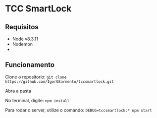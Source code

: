 # TCC SmartLock

## Requisitos

 - Node v8.3.11
 - Nodemon
 - 

## Funcionamento

Clone o repositorio: `git clone https://github.com/IgorGSarmento/tccsmartlock.git`

Abra a pasta

No terminal, digite: `npm install`

Para rodar o server, utilize o comando: `DEBUG=tccsmartlock:* npm start`
